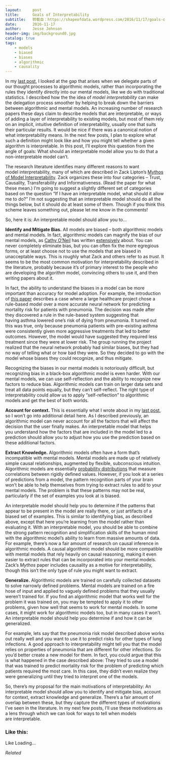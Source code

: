 ```yaml
---
layout:     post
title:      Goals of Interpretability
subtitle:   转载自：https://shapeofdata.wordpress.com/2016/11/17/goals-of-interpretability/
date:       2016-11-17
author:     Jesse Johnson
header-img: img/background0.jpg
catalog: true
tags:
    - models
    - biased
    - biases
    - algorithmic
    - causality
---
```


In my [last post](https://shapeofdata.wordpress.com/2016/10/26/interacting-with-ml-models), I looked at the gap that arises when we delegate parts of our thought processes to algorithmic models, rather than incorporating the rules they identify directly into our mental models, like we do with traditional statistics. I described how the the idea of *model interpretability* can make the delegation process smoother by helping to break down the barriers between algorithmic and mental models. An increasing number of research papers these days claim to describe models that are interpretable, or ways of adding a layer of interpretability to existing models, but most of them rely on an implicit, intuitive definition of interpretability, usually one that suits their particular results. It would be nice if there was a canonical notion of what interpretability means. In the next few posts, I plan to explore what such a definition might look like and how you might tell whether a given algorithm is interpretable. In this post, I’ll explore this question from the angle of goals: What should an interpretable model allow you to do that a non-interpretable model can’t.

The research literature identifies many different reasons to want model interpretability, many of which are described in Zack Lipton’s [Mythos of Model Interpretability](https://arxiv.org/abs/1606.03490). Zack organizes these into four categories – Trust, Causality, Transferability and Informativeness. (Read the paper for what these mean.) I’m going to suggest a slightly different set of categories based on the question “If I have an interpretable model, what should it allow me to do?” I’m not suggesting that an interpretable model should do all the things below, but it should do at least some of them. Though if you think this scheme leaves something out, please let me know in the comments!

So, here it is: An interpretable model should allow you to…

**Identify and Mitigate Bias.** All models are biased – both algorithmic models and mental models. In fact, algorithmic models can magnify the bias of our mental models, as [Cathy O’Neil](https://mathbabe.org/) has written [extensively](https://weaponsofmathdestructionbook.com/) about. You can never completely eliminate bias, but you can often fix the more egregious forms, or at least choose not to use the models that are biased in unacceptable ways. This is roughly what Zack and others refer to as *trust*. It seems to be the most common motivation for interpretability described in the literature, probably because it’s of primary interest to the people who are developing the algorithm model, convincing others to use it, and then writing papers about it.

In fact, the ability to understand the biases in a model can be more important than accuracy for model adoption. For example, the introduction of [this paper](http://citeseerx.ist.psu.edu/viewdoc/download?doi=10.1.1.704.9327&rep=rep1&type=pdf) describes a case where a large healthcare project chose a rule-based model over a more accurate neural network for predicting mortality risk for patients with pneumonia. The decision was made after they discovered a rule in the rule-based system suggesting that having asthma lowered one’s risk of dying from pneumonia. It turned out this was true, only because pneumonia patients with pre-existing asthma were consistently given more aggressive treatments that led to better outcomes. However, the model would have suggested they required less treatment since they were at lower risk. The group running the project realized that the neural network probably had similar biases, but they had no way of telling what or how bad they were. So they decided to go with the model whose biases they could recognize, and thus mitigate.

Recognizing the biases in our mental models is notoriously difficult, but recognizing bias in a black-box algorithmic model is even harder. With our mental models, we can use self-reflection and the ability to recognize new factors to reduce bias. Algorithmic models can train on larger data sets and treat all data points equally, but they can’t self-reflect. The right type of interpretability could allow us to apply “self-reflection” to algorithmic models and get the best of both worlds.

**Account for context.** This is essentially what I wrote about in my [last post](https://shapeofdata.wordpress.com/2016/10/26/interacting-with-ml-models), so I won’t go into additional detail here. As I described previously, an algorithmic model can never account for all the factors that will affect the decision that the user finally makes. An interpretable model that helps you understand how the factors that are included in the model led to a prediction should allow you to adjust how you use the prediction based on these additional factors.

**Extract Knowledge.** Algorithmic models often have a form that’s incompatible with mental models. Mental models are made up of relatively simple causal relationships, augmented by flexible, subconscious intuition. Algorithmic models are essentially [probability distributions](https://shapeofdata.wordpress.com/2014/01/28/configuration-spaces-and-the-meaning-of-probability) that measure correlations between rigidly defined values. However, if you look at a series of predictions from a model, the pattern recognition parts of your brain won’t be able to help themselves from trying to extract rules to add to your mental models. The problem is that these patterns may not be real, particularly if the set of examples you look at is biased.

An interpretable model should help you to determine if the patterns that appear to be present in the model are really there, or just artifacts of a biased set of examples. This is similar to identifying bias, as described above, except that here you’re learning from the model rather than evaluating it. With an interpretable model, you should be able to combine the strong pattern recognition and simplification skills of the human mind with the algorithmic model’s ability to learn from massive amounts of data. For example, there’s now a fair amount of research on causal inference in algorithmic models. A causal algorithmic model should be more compatible with mental models that rely heavily on causal reasoning, making it even easier to extract rules that can be incorporated into your mental models. Zack’s *Mythos* paper includes causality as a motive for interpretability, though this isn’t the only type of rule you might want to extract.

**Generalize.** Algorithmic models are trained on carefully collected datasets to solve narrowly defined problems. Mental models are trained on a fire hose of input and applied to vaguely defined problems that they usually weren’t trained for. If you find an algorithmic model that works well for the problem it was trained on, you may be tempted to apply it to other problems, given how well that seems to work for mental models. In some cases, it might work for algorithmic models too, but in many cases it won’t. An interpretable model should help you determine if and how it can be generalized.

For example, lets say that the pneumonia risk model described above works out really well and you want to use it to predict risks for other types of lung infections. A good approach to interpretability might tell you that the model relies on properties of pneumonia that are different for other infections. So you’d better create a new model for them. In fact, you could argue that this is what happened in the case described above: They tried to use a model that was trained to predict mortality risk for the problem of predicting which patients required the most care. In this case, they didn’t even realize they were generalizing until they tried to interpret one of the models.

So, there’s my proposal for the main motivations of interpretability: An interpretable model should allow you to identify and mitigate bias, account for context, extract knowledge and generalize. There’s a fair amount of overlap between these, but they capture the different types of motivations I’ve seen in the literature. In my next few posts, I’ll use these motivations as a lens through which we can look for ways to tell when models are interpretable.





### Like this:

Like Loading...


*Related*

